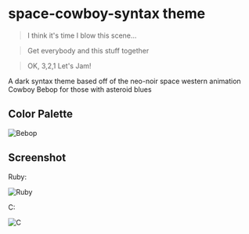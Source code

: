 # space-cowboy-syntax theme

> I think it's time I blow this scene...

> Get everybody and this stuff together

> OK, 3,2,1 Let's Jam!

A dark syntax theme based off of the neo-noir space western animation Cowboy Bebop for those with asteroid blues

## Color Palette

![Bebop](https://u.pomf.is/rfbtoz.png)

## Screenshot

Ruby:

![Ruby](https://u.pomf.is/yovvyl.png)


C:

![C](https://u.pomf.is/khuoay.png)
